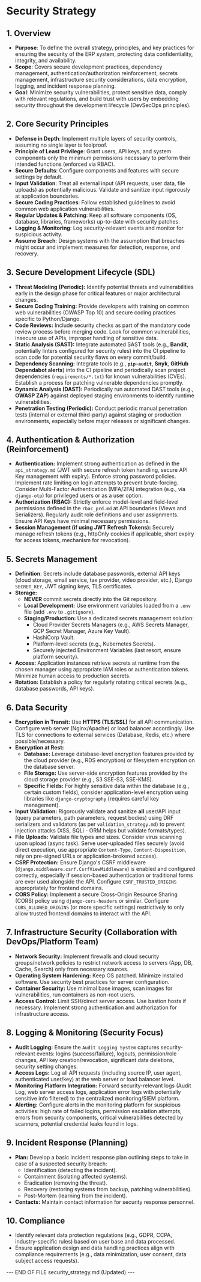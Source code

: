 # Security Strategy

## 1. Overview

*   **Purpose**: To define the overall strategy, principles, and key practices for ensuring the security of the ERP system, protecting data confidentiality, integrity, and availability.
*   **Scope**: Covers secure development practices, dependency management, authentication/authorization reinforcement, secrets management, infrastructure security considerations, data encryption, logging, and incident response planning.
*   **Goal**: Minimize security vulnerabilities, protect sensitive data, comply with relevant regulations, and build trust with users by embedding security throughout the development lifecycle (DevSecOps principles).

## 2. Core Security Principles

*   **Defense in Depth**: Implement multiple layers of security controls, assuming no single layer is foolproof.
*   **Principle of Least Privilege**: Grant users, API keys, and system components only the minimum permissions necessary to perform their intended functions (enforced via RBAC).
*   **Secure Defaults**: Configure components and features with secure settings by default.
*   **Input Validation**: Treat all external input (API requests, user data, file uploads) as potentially malicious. Validate and sanitize input rigorously at application boundaries.
*   **Secure Coding Practices**: Follow established guidelines to avoid common web application vulnerabilities.
*   **Regular Updates & Patching**: Keep all software components (OS, database, libraries, frameworks) up-to-date with security patches.
*   **Logging & Monitoring**: Log security-relevant events and monitor for suspicious activity.
*   **Assume Breach**: Design systems with the assumption that breaches might occur and implement measures for detection, response, and recovery.

## 3. Secure Development Lifecycle (SDL)

*   **Threat Modeling (Periodic):** Identify potential threats and vulnerabilities early in the design phase for critical features or major architectural changes.
*   **Secure Coding Training:** Provide developers with training on common web vulnerabilities (OWASP Top 10) and secure coding practices specific to Python/Django.
*   **Code Reviews:** Include security checks as part of the mandatory code review process before merging code. Look for common vulnerabilities, insecure use of APIs, improper handling of sensitive data.
*   **Static Analysis (SAST):** Integrate automated SAST tools (e.g., **Bandit**, potentially linters configured for security rules) into the CI pipeline to scan code for potential security flaws on every commit/build.
*   **Dependency Scanning:** Integrate tools (e.g., **`pip-audit`**, **Snyk**, **GitHub Dependabot alerts**) into the CI pipeline and periodically scan project dependencies (`requirements/*.txt`) for known vulnerabilities (CVEs). Establish a process for patching vulnerable dependencies promptly.
*   **Dynamic Analysis (DAST):** Periodically run automated DAST tools (e.g., **OWASP ZAP**) against deployed staging environments to identify runtime vulnerabilities.
*   **Penetration Testing (Periodic):** Conduct periodic manual penetration tests (internal or external third-party) against staging or production environments, especially before major releases or significant changes.

## 4. Authentication & Authorization (Reinforcement)

*   **Authentication:** Implement strong authentication as defined in the `api_strategy.md` (JWT with secure refresh token handling, secure API Key management with expiry). Enforce strong password policies. Implement rate limiting on login attempts to prevent brute-forcing. Consider Multi-Factor Authentication (MFA/2FA) integration (e.g., via `django-otp`) for privileged users or as a user option.
*   **Authorization (RBAC):** Strictly enforce model-level and field-level permissions defined in the `rbac_prd.md` at API boundaries (Views and Serializers). Regularly audit role definitions and user assignments. Ensure API Keys have minimal necessary permissions.
*   **Session Management (if using JWT Refresh Tokens):** Securely manage refresh tokens (e.g., httpOnly cookies if applicable, short expiry for access tokens, mechanism for revocation).

## 5. Secrets Management

*   **Definition**: Secrets include database passwords, external API keys (cloud storage, email service, tax provider, video provider, etc.), Django `SECRET_KEY`, JWT signing keys, TLS certificates.
*   **Storage:**
    *   **NEVER** commit secrets directly into the Git repository.
    *   **Local Development:** Use environment variables loaded from a `.env` file (add `.env` to `.gitignore`).
    *   **Staging/Production:** Use a dedicated secrets management solution:
        *   Cloud Provider Secrets Managers (e.g., AWS Secrets Manager, GCP Secret Manager, Azure Key Vault).
        *   HashiCorp Vault.
        *   Platform-level secrets (e.g., Kubernetes Secrets).
        *   Securely injected Environment Variables (last resort, ensure platform security).
*   **Access:** Application instances retrieve secrets at runtime from the chosen manager using appropriate IAM roles or authentication tokens. Minimize human access to production secrets.
*   **Rotation:** Establish a policy for regularly rotating critical secrets (e.g., database passwords, API keys).

## 6. Data Security

*   **Encryption in Transit:** Use **HTTPS (TLS/SSL)** for all API communication. Configure web server (Nginx/Apache) or load balancer accordingly. Use TLS for connections to external services (Database, Redis, etc.) where possible/necessary.
*   **Encryption at Rest:**
    *   **Database:** Leverage database-level encryption features provided by the cloud provider (e.g., RDS encryption) or filesystem encryption on the database server.
    *   **File Storage:** Use server-side encryption features provided by the cloud storage provider (e.g., S3 SSE-S3, SSE-KMS).
    *   **Specific Fields:** For highly sensitive data within the database (e.g., certain custom fields), consider application-level encryption using libraries like `django-cryptography` (requires careful key management).
*   **Input Validation:** Rigorously validate and sanitize **all** user/API input (query parameters, path parameters, request bodies) using DRF serializers and validators (as per `validation_strategy.md`) to prevent injection attacks (XSS, SQLi - ORM helps but validate formats/types).
*   **File Uploads:** Validate file types and sizes. Consider virus scanning upon upload (async task). Serve user-uploaded files securely (avoid direct execution, use appropriate `Content-Type`, `Content-Disposition`, rely on pre-signed URLs or application-brokered access).
*   **CSRF Protection:** Ensure Django's CSRF middleware (`django.middleware.csrf.CsrfViewMiddleware`) is enabled and configured correctly, especially if session-based authentication or traditional forms are ever used alongside the API. Configure `CSRF_TRUSTED_ORIGINS` appropriately for frontend domains.
*   **CORS Policy:** Implement a secure Cross-Origin Resource Sharing (CORS) policy using `django-cors-headers` or similar. Configure `CORS_ALLOWED_ORIGINS` (or more specific settings) restrictively to only allow trusted frontend domains to interact with the API.

## 7. Infrastructure Security (Collaboration with DevOps/Platform Team)

*   **Network Security:** Implement firewalls and cloud security groups/network policies to restrict network access to servers (App, DB, Cache, Search) only from necessary sources.
*   **Operating System Hardening:** Keep OS patched. Minimize installed software. Use security best practices for server configuration.
*   **Container Security:** Use minimal base images, scan images for vulnerabilities, run containers as non-root users.
*   **Access Control:** Limit SSH/direct server access. Use bastion hosts if necessary. Implement strong authentication and authorization for infrastructure access.

## 8. Logging & Monitoring (Security Focus)

*   **Audit Logging:** Ensure the `Audit Logging System` captures security-relevant events: logins (success/failure), logouts, permission/role changes, API key creation/revocation, significant data deletions, security setting changes.
*   **Access Logs:** Log all API requests (including source IP, user agent, authenticated user/key) at the web server or load balancer level.
*   **Monitoring Platform Integration:** Forward security-relevant logs (Audit Log, web server access logs, application error logs with potentially sensitive info filtered) to the centralized monitoring/SIEM platform.
*   **Alerting:** Configure alerts in the monitoring platform for suspicious activities: high rate of failed logins, permission escalation attempts, errors from security components, critical vulnerabilities detected by scanners, potential credential leaks found in logs.

## 9. Incident Response (Planning)

*   **Plan:** Develop a basic incident response plan outlining steps to take in case of a suspected security breach:
    *   Identification (detecting the incident).
    *   Containment (isolating affected systems).
    *   Eradication (removing the threat).
    *   Recovery (restoring systems from backup, patching vulnerabilities).
    *   Post-Mortem (learning from the incident).
*   **Contacts:** Maintain contact information for security response personnel.

## 10. Compliance

*   Identify relevant data protection regulations (e.g., GDPR, CCPA, industry-specific rules) based on user base and data processed.
*   Ensure application design and data handling practices align with compliance requirements (e.g., data minimization, user consent, data subject access requests).

--- END OF FILE security_strategy.md (Updated) ---